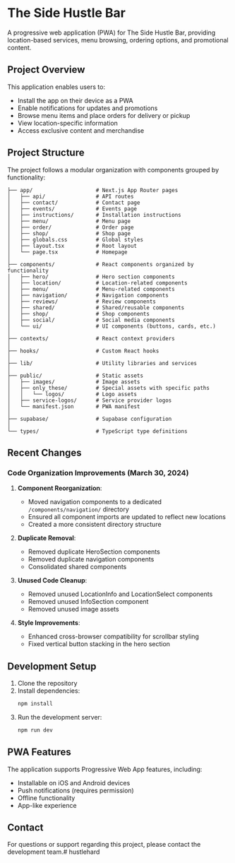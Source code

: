 # The Side Hustle Bar

A progressive web application (PWA) for The Side Hustle Bar, providing location-based services, menu browsing, ordering options, and promotional content.

## Project Overview

This application enables users to:
- Install the app on their device as a PWA
- Enable notifications for updates and promotions
- Browse menu items and place orders for delivery or pickup
- View location-specific information
- Access exclusive content and merchandise

## Project Structure

The project follows a modular organization with components grouped by functionality:

```
├── app/                    # Next.js App Router pages
│   ├── api/                # API routes
│   ├── contact/            # Contact page
│   ├── events/             # Events page
│   ├── instructions/       # Installation instructions
│   ├── menu/               # Menu page
│   ├── order/              # Order page
│   ├── shop/               # Shop page
│   ├── globals.css         # Global styles
│   ├── layout.tsx          # Root layout
│   └── page.tsx            # Homepage
│
├── components/             # React components organized by functionality
│   ├── hero/               # Hero section components
│   ├── location/           # Location-related components
│   ├── menu/               # Menu-related components
│   ├── navigation/         # Navigation components
│   ├── reviews/            # Review components
│   ├── shared/             # Shared/reusable components
│   ├── shop/               # Shop components
│   ├── social/             # Social media components
│   └── ui/                 # UI components (buttons, cards, etc.)
│
├── contexts/               # React context providers
│
├── hooks/                  # Custom React hooks
│
├── lib/                    # Utility libraries and services
│
├── public/                 # Static assets
│   ├── images/             # Image assets
│   ├── only_these/         # Special assets with specific paths
│   │   └── logos/          # Logo assets
│   ├── service-logos/      # Service provider logos
│   └── manifest.json       # PWA manifest
│
├── supabase/               # Supabase configuration
│
└── types/                  # TypeScript type definitions
```

## Recent Changes

### Code Organization Improvements (March 30, 2024)

1. **Component Reorganization**:
   - Moved navigation components to a dedicated `/components/navigation/` directory
   - Ensured all component imports are updated to reflect new locations
   - Created a more consistent directory structure

2. **Duplicate Removal**:
   - Removed duplicate HeroSection components
   - Removed duplicate navigation components
   - Consolidated shared components

3. **Unused Code Cleanup**:
   - Removed unused LocationInfo and LocationSelect components
   - Removed unused InfoSection component
   - Removed unused image assets

4. **Style Improvements**:
   - Enhanced cross-browser compatibility for scrollbar styling
   - Fixed vertical button stacking in the hero section

## Development Setup

1. Clone the repository
2. Install dependencies:
   ```bash
   npm install
   ```
3. Run the development server:
   ```bash
   npm run dev
   ```

## PWA Features

The application supports Progressive Web App features, including:

- Installable on iOS and Android devices
- Push notifications (requires permission)
- Offline functionality
- App-like experience

## Contact

For questions or support regarding this project, please contact the development team.#   h u s t l e h a r d  
 